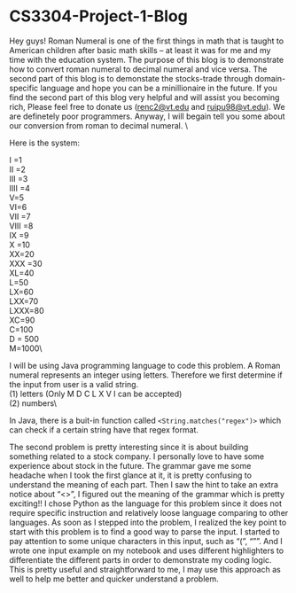 # CS3304-Project-1-Blog
Hey guys! Roman Numeral is one of the first things in math that is taught to American children after basic math skills – at least it was for me and my time with the education system. The purpose of this blog is to demonstrate how to convert roman numeral to decimal numeral and vice versa. The second part of this blog is to demonstate the stocks-trade through domain-specific language and hope you can be a minillionaire in the future. If you find the second part of this blog very helpful and will assist you becoming rich, Please feel free to donate us (renc2@vt.edu and ruipu98@vt.edu). We are definetely poor programmers. Anyway, I will begain tell you some about our conversion from roman to decimal numeral. \


Here is the system:

I =1\
II =2\
III =3\
IIII =4\
V=5\
VI=6\
VII =7\
VIII =8\
IX =9\
X =10\
XX=20\
XXX =30\
XL=40\
L=50\
LX=60\
LXX=70\
LXXX=80\
XC=90\
C=100\
D = 500\
M=1000\


I will be using Java programming language to code this problem. A Roman numeral represents an integer using letters. 
Therefore we first determine if the input from user is a valid string. \
(1) letters (Only M D C L X V I can be accepted)\
(2) numbers\

In Java, there is a buit-in function called `<String.matches("regex")>` which can check if a certain string have that regex format. 


The second problem is pretty interesting since it is about building something related to a stock company. I personally love to have some experience about stock in the future. The grammar gave me some headache when I took the first glance at it, it is pretty confusing to understand the meaning of each part. Then I saw the hint to take an extra notice about “<>”, I figured out the meaning of the grammar which is pretty exciting!! I chose Python as the language for this problem since it does not require specific instruction and relatively loose language comparing to other languages. As soon as I stepped into the problem, I realized the key point to start with this problem is to find a good way to parse the input. I started to pay attention to some unique characters in this input, such as “(”, “””. And I wrote one input example on my notebook and uses different highlighters to differentiate the different parts in order to demonstrate my coding logic. This is pretty useful and straightforward to me, I may use this approach as well to help me better and quicker understand a problem.

